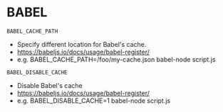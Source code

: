 # BABEL

`BABEL_CACHE_PATH`
- Specify different location for Babel's cache.
- https://babeljs.io/docs/usage/babel-register/
- e.g. BABEL_CACHE_PATH=/foo/my-cache.json babel-node script.js

`BABEL_DISABLE_CACHE`
- Disable Babel's cache
- https://babeljs.io/docs/usage/babel-register/
- e.g. BABEL_DISABLE_CACHE=1 babel-node script.js
